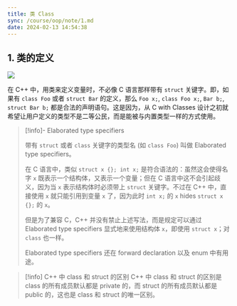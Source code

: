 ```yaml
---
title: 类 Class
sync: /course/oop/note/1.md
date: 2024-02-13 14:54:38
---
```

## 1. 类的定义

<img src="https://static.memset0.cn/img/v6/2024/02/13/b7CL1ASF.png" style="max-width: 40em" />

在 C++ 中，用类来定义变量时，不必像 C 语言那样带有 `struct` 关键字。即，如果有 `class Foo` 或者 `struct Bar` 的定义，那么 `Foo x;`, `class Foo x;`, `Bar b;`, `struct Bar b;` 都是合法的声明语句。这是因为，从 C with Classes 设计之初就希望让用户定义的类型不是二等公民，而是能被与内置类型一样的方式使用。

> [!info]- Elaborated type specifiers
>
> 带有 `struct` 或者 `class` 关键字的类型名 (如 `class Foo`) 叫做 Elaborated type specifiers。
>
> 在 C 语言中，类似 `struct x {}; int x;` 是符合语法的：虽然这会使得名字 `x` 既表示一个结构体，又表示一个变量；但在 C 语言中这不会引起歧义，因为当 `x` 表示结构体时必须带上 `struct` 关键字。不过在 C++ 中，直接使用 `x` 就只能引用到变量 `x` 了，因为此时 `int x;` 的 `x` hides `struct x {};` 的 `x`。
>
> 但是为了兼容 C，C++ 并没有禁止上述写法，而是规定可以通过 Elaborated type specifiers 显式地来使用结构体 `x`，即使用 `struct x`；对 `class` 也一样。
>
> Elaborated type specifiers 还在 forward declaration 以及 enum 中有用途。

> [!info]  C++ 中 class 和 struct 的区别
> C++ 中 class 和 struct 的区别是 class 的所有成员默认都是 private 的，而 struct 的所有成员默认都是 public 的，这也是 class 和 struct 的唯一区别。

